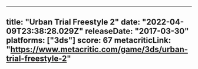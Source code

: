 
---
title: "Urban Trial Freestyle 2"
date: "2022-04-09T23:38:28.029Z"
releaseDate: "2017-03-30"
platforms: ["3ds"]
score: 67
metacriticLink: "https://www.metacritic.com/game/3ds/urban-trial-freestyle-2"
---
